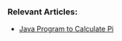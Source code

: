 ### Relevant Articles:
- [Java Program to Calculate Pi](https://www.baeldung.com/java-monte-carlo-compute-pi)
